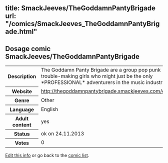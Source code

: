 title: SmackJeeves/TheGoddamnPantyBrigade
url: "/comics/SmackJeeves_TheGoddamnPantyBrigade.html"
---
Dosage comic SmackJeeves/TheGoddamnPantyBrigade
-----------------------------------------

<p id="msg"></p>
<script type="text/javascript">
if (window.location.search === '?edit_info_mail=sent_ok') {
  var elem = document.getElementById("msg");
  elem.innerHTML = 'Edited information sucessfully sent for review, which is usually done daily. Thanks!';
  elem.className = 'ok';
}
</script>
<table class="comicinfo">
<tr>
<th>Description</th><td>The Goddamn Panty Brigade are a group pop punk trouble-making girls who might just be the only *PROFESSIONAL* adventurers in the music industry.</td>
</tr>
<tr>
<th>Website</th><td><a href="http://thegoddamnpantybrigade.smackjeeves.com/comics/">http://thegoddamnpantybrigade.smackjeeves.com/comics/</a></td>
</tr>
<tr>
<th>Genre</th><td>Other</td>
</tr>
<tr>
<th>Language</th><td>English</td>
</tr>
<tr>
<th>Adult content</th><td>yes</td>
</tr>
<tr>
<th>Status</th><td>ok on 24.11.2013</td>
</tr>
<tr>
<th>Votes</th><td>0</td>
</tr>
</table>

[Edit this info](SmackJeeves_TheGoddamnPantyBrigade_edit.html) or go back to the [comic list](../comic-index.html).
